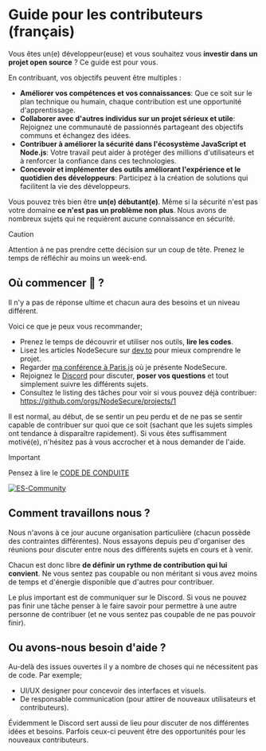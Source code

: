 # Guide pour les contributeurs (français)

Vous êtes un(e) développeur(euse) et vous souhaitez vous **investir dans un projet open source** ? Ce guide est pour vous.

En contribuant, vos objectifs peuvent être multiples :

- **Améliorer vos compétences et vos connaissances**: Que ce soit sur le plan technique ou humain, chaque contribution est une opportunité d'apprentissage.
- **Collaborer avec d'autres individus sur un projet sérieux et utile**: Rejoignez une communauté de passionnés partageant des objectifs communs et échangez des idées.
- **Contribuer à améliorer la sécurité dans l'écosystème JavaScript et Node.js**: Votre travail peut aider à protéger des millions d'utilisateurs et à renforcer la confiance dans ces technologies.
- **Concevoir et implémenter des outils améliorant l'expérience et le quotidien des développeurs**: Participez à la création de solutions qui facilitent la vie des développeurs.

Vous pouvez très bien être **un(e) débutant(e)**. Même si la sécurité n'est pas votre domaine **ce n'est pas un problème non plus**. Nous avons de nombreux sujets qui ne requièrent aucune connaissance en sécurité.

> [!CAUTION]
> Attention à ne pas prendre cette décision sur un coup de tête. Prenez le temps de réfléchir au moins un week-end.

## Où commencer 🐤 ?

Il n'y a pas de réponse ultime et chacun aura des besoins et un niveau différent.

Voici ce que je peux vous recommander;

- Prenez le temps de découvrir et utiliser nos outils, **lire les codes**.
- Lisez les articles NodeSecure sur [dev.to](https://dev.to/nodesecure) pour mieux comprendre le projet.
- Regarder [ma conférence à Paris.js](https://www.youtube.com/watch?v=hmrKI1jZLGc) où je présente NodeSecure.
- Rejoignez le [Discord](https://discord.gg/4Wn8rjAtB4) pour discuter, **poser vos questions** et tout simplement suivre les différents sujets.
- Consultez le listing des tâches pour voir si vous pouvez déjà contribuer: https://github.com/orgs/NodeSecure/projects/1

Il est normal, au début, de se sentir un peu perdu et de ne pas se sentir capable de contribuer sur quoi que ce soit (sachant que les sujets simples ont tendance à disparaître rapidement). Si vous êtes suffisamment motivé(e), n'hésitez pas à vous accrocher et à nous demander de l'aide.

> [!IMPORTANT]
> Pensez à lire le [CODE DE CONDUITE](https://github.com/NodeSecure/Governance/blob/main/CODE_OF_CONDUCT.md)

[![ES-Community](https://discordapp.com/api/guilds/640183220452720650/embed.png?style=banner2)](https://discord.gg/4Wn8rjAtB4)

## Comment travaillons nous ?

Nous n'avons à ce jour aucune organisation particulière (chacun possède des contraintes différentes). Nous essayons depuis peu d'organiser des réunions pour discuter entre nous des différents sujets en cours et à venir.

Chacun est donc libre **de définir un rythme de contribution qui lui convient**. Ne vous sentez pas coupable ou non méritant si vous avez moins de temps et d'énergie disponible que d'autres pour contribuer.

Le plus important est de communiquer sur le Discord. Si vous ne pouvez pas finir une tâche penser à le faire savoir pour permettre à une autre personne de contribuer (et ne vous sentez pas coupable de ne pas pouvoir finir).

## Ou avons-nous besoin d'aide ?

Au-delà des issues ouvertes il y a nombre de choses qui ne nécessitent pas de code. Par exemple;

- UI/UX designer pour concevoir des interfaces et visuels.
- De responsable communication (pour attirer de nouveaux utilisateurs et contributeurs).

Évidemment le Discord sert aussi de lieu pour discuter de nos différentes idées et besoins. Parfois ceux-ci peuvent être des opportunités pour les nouveaux contributeurs.
